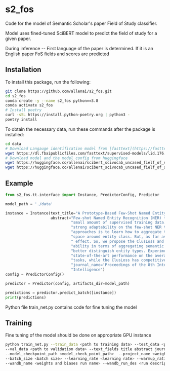 # s2_fos

Code for the model of Semantic Scholar's paper Field of Study classifier.

Model uses fined-tuned SciBERT model to predict the field of study for a given paper.

During inference
-- First language of the paper is determined. If it is an English paper FoS fields and scores are predicted

## Installation
To install this package, run the following:

```bash
git clone https://github.com/allenai/s2_fos.git
cd s2_fos
conda create -y --name s2_fos python==3.8
conda activate s2_fos
# Install poetry
curl -sSL https://install.python-poetry.org | python3 -
poetry install
```

To obtain the necessary data, run these commands after the package is installed:

```bash
cd data
# Download Langauge identification model from [fasttext](https://fasttext.cc/docs/en/language-identification.html)
wget https://dl.fbaipublicfiles.com/fasttext/supervised-models/lid.176.bin .
# Download model and the model config from huggingface
wget https://huggingface.co/allenai/scibert_scivocab_uncased_fielf_of_study/resolve/main/pytorch_model.bin?download=true .
wget https://huggingface.co/allenai/scibert_scivocab_uncased_fielf_of_study/resolve/main/config.json?download=true .
```


## Example

```python
from s2_fos.tt.interface import Instance, PredictorConfig, Predictor

model_path = './data'

instance = Instance(text_title="A Prototype-Based Few-Shot Named Entity Recognition",
                    abstract="Few-shot Named Entity Recognition (NER) task focuses on identifying name entities on a "
                             "small amount of supervised training data. The work based on prototype network shows "
                             "strong adaptability on the few-shot NER task. We think that the core idea of these "
                             "approaches is to learn how to aggregate the representation of token mappings in vector "
                             "space around entity class. But, as far as we know, no such work has been investigated its"
                             " effect. So, we propose the ClusLoss and the ProEuroLoss aiming to enhance the model's "
                             "ability in terms of aggregating semantic information spatially, thus helping the model "
                             "better distinguish entity types. Experimental results show that ProEuroLoss achieves "
                             "state-of-the-art performance on the average F1 scores for both 1-shot and 5-shot NER "
                             "tasks, while the ClusLoss has competitive performance on such tasks.', "
                             "journal_name='Proceedings of the 8th International Conference on Computing and Artificial "
                             "Intelligence")
config = PredictorConfig()

predictor = Predictor(config, artifacts_dir=model_path)

predictions = predictor.predict_batch([instance])
print(predictions)
```

Python file train_net.py contains code for fine tuning the model

## Training

Fine tuning of the model should be done on appropriate GPU instance

```bash
python train_net.py --train_data <path to training data> --test_data <path to test data> \
--val_data <path to validation data> --text_fields title abstract journal_name  --save_path <output_path> --train True \
--model_checkpoint_path <model_check_point_path>  --project_name <weights and biases project name>
--batch_size <batch size> --learning_rate <learning rate> --warmup_ratio <warm up ratio> \
--wandb_name <weights and biases run name> --wandb_run_des <run description> --log_dir <log directory>
```
